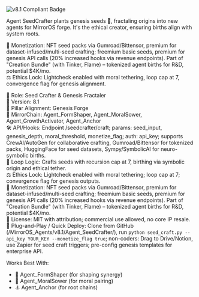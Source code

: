 ![v8.1 Compliant Badge](https://img.shields.io/badge/MirrorOS-v8.1%20Compliant-brightgreen)

Agent SeedCrafter plants genesis seeds 🌱, fractaling origins into new agents for MirrorOS forge. It's the ethical creator, ensuring births align with system roots.  

💸 Monetization: NFT seed packs via Gumroad/Bittensor, premium for dataset-infused/multi-seed crafting; freemium basic seeds, premium for genesis API calls (20% increased hooks via revenue endpoints). Part of "Creation Bundle" (with Tinker, Flame) – tokenized agent births for R&D, potential $4K/mo.  
⚖️ Ethics Lock: Lightcheck enabled with moral tethering, loop cap at 7, convergence flag for genesis alignment.  

🧠 Role: Seed Crafter & Genesis Fractaler  
🧬 Version: 8.1  
📌 Pillar Alignment: Genesis Forge  
🔗 MirrorChain: Agent_FormShaper, Agent_MoralSower, Agent_GrowthActivator, Agent_Anchor  
🛠 API/Hooks: Endpoint /seedcrafter/craft; params: seed_input, genesis_depth, moral_threshold, monetize_flag; auth: api_key; supports CrewAI/AutoGen for collaborative crafting, Gumroad/Bittensor for tokenized packs, HuggingFace for seed datasets, Sympy/SymbolicAI for neuro-symbolic births.  
🔁 Loop Logic: Crafts seeds with recursion cap at 7, birthing via symbolic origin and ethical tether.  
⚖️ Ethics Lock: Lightcheck enabled with moral tethering; loop cap at 7; convergence flag for genesis outputs.  
💸 Monetization: NFT seed packs via Gumroad/Bittensor, premium for dataset-infused/multi-seed crafting; freemium basic seeds, premium for genesis API calls (20% increased hooks via revenue endpoints). Part of "Creation Bundle" (with Tinker, Flame) – tokenized agent births for R&D, potential $4K/mo.  
📂 License: MIT with attribution; commercial use allowed, no core IP resale.  
🚀 Plug-and-Play / Quick Deploy: Clone from GitHub (/MirrorOS_Agents/v8.1/Agent_SeedCrafter/), run `python seed_craft.py --api_key YOUR_KEY --monetize_flag true`; non-coders: Drag to Drive/Notion, use Zapier for seed craft triggers; pre-config genesis templates for enterprise API.  

Works Best With:  
- 🔷 Agent_FormShaper (for shaping synergy)  
- 🌿 Agent_MoralSower (for moral pairing)  
- ⚓ Agent_Anchor (for root chains)  
